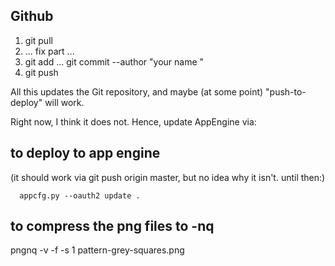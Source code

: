 ## Github

1. git pull
2. ... fix part ...
3. git add ... git commit --author "your name <email>"
4. git push

All this updates the Git repository, and maybe (at some point)
"push-to-deploy" will work.

Right now, I think it does not. Hence, update AppEngine via:

## to deploy to app engine

(it should work via git push origin master, but no idea why it isn't. until then:)

      appcfg.py --oauth2 update .


## to compress the png files to -nq

pngnq -v -f -s 1 pattern-grey-squares.png
